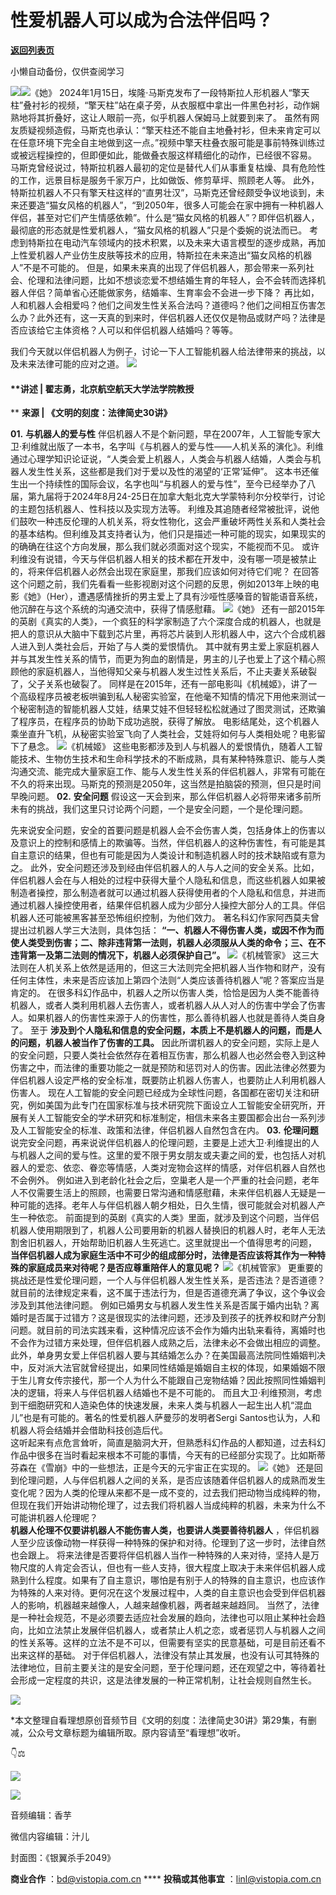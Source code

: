 # 性爱机器人可以成为合法伴侣吗？

[**返回列表页**](/gzh/看理想)

小懒自动备份，仅供查阅学习

![](https://mmbiz.qpic.cn/mmbiz_png/aP7vrTpXJxRA0ViaNRqia18YGj5LgX4VSibTFXfBlkXZakYUA8yBkEQYYmpmDmxH0IZyeY4oUcOiabiaj1PywxF6StQ/640?wx_fmt=png)![](https://mmbiz.qpic.cn/mmbiz_png/aP7vrTpXJxRyiaWN4jVMPuoQ6Zurl9ibaiaHO0kPRkG3rJ2XCd4zsE6nR8BxGP7pAqhllDm1De8UElfjIYIb0E8Iw/640?wx_fmt=png&from;=appmsg)《她》
2024年1月15日，埃隆·马斯克发布了一段特斯拉人形机器人“擎天柱”叠衬衫的视频，“擎天柱”站在桌子旁，从衣服框中拿出一件黑色衬衫，动作娴熟地将其折叠好，这让人眼前一亮，似乎机器人保姆马上就要到来了。
虽然有网友质疑视频造假，马斯克也承认：“擎天柱还不能自主地叠衬衫，但未来肯定可以在任意环境下完全自主地做到这一点。”视频中擎天柱叠衣服可能是事前特殊训练过或被远程操控的，但即便如此，能做叠衣服这样精细化的动作，已经很不容易。
马斯克曾经说过，特斯拉机器人最初的定位是替代人们从事重复枯燥、具有危险性的工作，远景目标是服务千家万户，比如做饭、修剪草坪、照顾老人等。
此外，特斯拉机器人不只有擎天柱这样的“直男壮汉”，马斯克还曾经颇受争议地谈到，未来还要造“猫女风格的机器人”，“到2050年，很多人可能会在家中拥有一种机器人伴侣，甚至对它们产生情感依赖”。什么是“猫女风格的机器人”？即伴侣机器人，最彻底的形态就是性爱机器人，“猫女风格的机器人”只是个委婉的说法而已。
考虑到特斯拉在电动汽车领域内的技术积累，以及未来大语言模型的逐步成熟，再加上性爱机器人产业仿生皮肤等技术的应用，特斯拉在未来造出“猫女风格的机器人”不是不可能的。
但是，如果未来真的出现了伴侣机器人，那会带来一系列社会、伦理和法律问题，比如不想谈恋爱不想结婚生育的年轻人，会不会转而选择机器人伴侣？简单省心还能做家务，结婚率、生育率会不会进一步下降？
再比如，人和机器人会相爱吗？他们之间发生性关系合法吗？道德吗？他们之间相互伤害怎么办？此外还有，这一天真的到来时，伴侣机器人还仅仅是物品或财产吗？法律是否应该给它主体资格？人可以和伴侣机器人结婚吗？等等。

我们今天就以伴侣机器人为例子，讨论一下人工智能机器人给法律带来的挑战，以及未来法律可能的应对之道。
![](https://mmbiz.qpic.cn/mmbiz_png/aP7vrTpXJxRA0ViaNRqia18YGj5LgX4VSibyicaNpfZMjSJFGHr85glQV0UvxPDGJ30TMHYUPnUHgbYyqpCwF83EGw/640?wx_fmt=png)  

####  **讲述 | 翟志勇，北京航空航天大学法学院教授  
** **来源 | 《文明的刻度：法律简史30讲》**

  
 **01.** **与机器人的爱与性**
伴侣机器人不是个新问题，早在2007年，人工智能专家大卫·利维就出版了一本书，名字叫《与机器人的爱与性——人机关系的演化》。利维通过心理学知识论证说，“人类会爱上机器人，人类会与机器人结婚，人类会与机器人发生性关系，这些都是我们对于爱以及性的渴望的‘正常’延伸”。
这本书还催生出一个持续性的国际会议，名字也叫“与机器人的爱与性”，至今已经举办了八届，第九届将于2024年8月24-25日在加拿大魁北克大学蒙特利尔分校举行，讨论的主题包括机器人、性科技以及实现方法等。
利维及其追随者经常被批评，说他们鼓吹一种违反伦理的人机关系，将女性物化，这会严重破坏两性关系和人类社会的基本结构。但利维及其支持者认为，他们只是描述一种可能的现实，如果现实的的确确在往这个方向发展，那么我们就必须面对这个现实，不能视而不见。
或许利维没有说错，今天与伴侣机器人相关的技术都在开发中，没有哪一项是被禁止的，将来伴侣机器人必然会出现在家庭里，那我们应该如何对待它们呢？
在回答这个问题之前，我们先看看一些影视剧对这个问题的反思，例如2013年上映的电影《她》（Her），遭遇感情挫折的男主爱上了具有沙哑性感嗓音的智能语音系统，他沉醉在与这个系统的沟通交流中，获得了情感慰藉。
![](https://mmbiz.qpic.cn/mmbiz_png/aP7vrTpXJxRyiaWN4jVMPuoQ6Zurl9ibaiaKqfR8BwgzkBYRDhiboXZMZFjDibG4N4fTJpWeibohFibQIqgE3LoROEhIg/640?wx_fmt=png&from;=appmsg)《她》
还有一部2015年的英剧《真实的人类》，一个疯狂的科学家制造了六个深度合成的机器人，也就是把人的意识从大脑中下载到芯片里，再将芯片装到人形机器人中，这六个合成机器人进入到人类社会后，开始了与人类的爱恨情仇。
其中就有男主爱上家庭机器人并与其发生性关系的情节，而更为狗血的剧情是，男主的儿子也爱上了这个精心照顾他的家庭机器人，当他得知父亲与机器人发生过性关系后，不止夫妻关系破裂了，父子关系也破裂了。
同样是在2015年，还有一部电影叫《机械姬》，讲了一个高级程序员被老板哄骗到私人秘密实验室，在他毫不知情的情况下用他来测试一个秘密制造的智能机器人艾娃，结果艾娃不但轻轻松松就通过了图灵测试，还欺骗了程序员，在程序员的协助下成功逃脱，获得了解放。
电影结尾处，这个机器人乘坐直升飞机，从秘密实验室飞向了人类社会，艾娃将如何与人类相处呢？电影留下了悬念。
![](https://mmbiz.qpic.cn/mmbiz_png/aP7vrTpXJxRyiaWN4jVMPuoQ6Zurl9ibaiaKQEFl3g6JGNEve6f9dXXzWicJcZ7JfID2ibyvtUo61hibNfmIyibsCblpw/640?wx_fmt=png&from;=appmsg)《机械姬》
这些电影都涉及到人与机器人的爱恨情仇，随着人工智能技术、生物仿生技术和生命科学技术的不断成熟，具有某种特殊意识、能与人类沟通交流、能完成大量家庭工作、能与人发生性关系的伴侣机器人，非常有可能在不久的将来出现。马斯克的预测是2050年，这当然是拍脑袋的预测，但只是时间早晚问题。
**02.** **安全问题** 假设这一天会到来，那么伴侣机器人必将带来诸多前所未有的挑战，我们这里只讨论两个问题，一个是安全问题，一个是伦理问题。

先来说安全问题，安全的首要问题是机器人会不会伤害人类，包括身体上的伤害以及意识上的控制和感情上的欺骗等。当然，伴侣机器人的这种伤害性，有可能是其自主意识的结果，但也有可能是因为人类设计和制造机器人时的技术缺陷或有意为之。
此外，安全问题还涉及到经由伴侣机器人的人与人之间的安全关系。比如，伴侣机器人会在与人相处的过程中获得大量个人隐私和信息，而这些机器人如果被制造者操控，那么制造者就可以通过机器人获得使用者的个人隐私和信息，并进而通过机器人操控使用者，结果伴侣机器人成为少部分人操控大部分人的工具。伴侣机器人还可能被黑客甚至恐怖组织控制，为他们效力。
著名科幻作家阿西莫夫曾提出过机器人学三大法则，具体包括：
**“一、机器人不得伤害人类，或因不作为而使人类受到伤害；二、除非违背第一法则，机器人必须服从人类的命令；三、在不违背第一及第二法则的情况下，机器人必须保护自己”。**
![](https://mmbiz.qpic.cn/mmbiz_jpg/aP7vrTpXJxRyiaWN4jVMPuoQ6Zurl9ibaiatFr6ibg8IvyWclQSPmBy0yiaGDk4ev13ac0W5ricUacGHQ16w0VxWQHYw/640?wx_fmt=jpeg)《机械管家》
这三大法则在人机关系上依然是适用的，但这三大法则完全把机器人当作物和财产，没有任何主体性，未来是否应该加上第四个法则“人类应该善待机器人”呢？答案应当是肯定的。
在很多科幻作品中，机器人之所以伤害人类，恰恰是因为人类不能善待机器人，或者人类利用机器人去伤害人，或者机器人从人对人的伤害中学会了伤害人。如果机器人的伤害性来源于人的伤害性，那么善待机器人也就是善待人类自身了。
至于 **涉及到个人隐私和信息的安全问题，本质上不是机器人的问题，而是人的问题，机器人被当作了伤害的工具。**
因此所谓机器人的安全问题，实际上是人的安全问题，只要人类社会依然存在着相互伤害，那么机器人也必然会卷入到这种伤害之中，而法律的重要功能之一就是预防和惩罚对人的伤害。因此法律必然要为伴侣机器人设定严格的安全标准，既要防止机器人伤害人，也要防止人利用机器人伤害人。
现在人工智能的安全问题已经成为全球性问题，各国都在密切关注和研究，例如美国为此专门在国家标准与技术研究院下面设立人工智能安全研究所，开展有关人工智能安全的学术研究和标准制定，相信未来各主要国都会出台一系列涉及人工智能安全的标准、政策和法律，伴侣机器人自然包含在内。
**03.** **伦理问题**
说完安全问题，再来说说伴侣机器人的伦理问题，主要是上述大卫·利维提出的人与机器人之间的爱与性。这里的爱不限于男女朋友或夫妻之间的爱，也包括人对机器人的爱恋、依恋、眷恋等情感，人类对宠物会这样的情感，对伴侣机器人自然也不会例外。
例如进入到老龄化社会之后，空巢老人是一个严重的社会问题，老年人不仅需要生活上的照顾，也需要日常沟通和情感慰藉，未来伴侣机器人无疑是一种可能的选择。老年人与伴侣机器人朝夕相处，日久生情，很可能就会对机器人产生一种依恋。
前面提到的英剧《真实的人类》里面，就涉及到这个问题，当伴侣机器人使用期限到了，机器人公司要用新的机器人替换旧的机器人时，老年人无法割舍旧机器人，开始帮助旧机器人生死逃亡。这里就提出一个值得思考的问题，
**当伴侣机器人成为家庭生活中不可少的组成部分时，法律是否应该将其作为一种特殊的家庭成员来对待呢？是否应尊重陪伴人的意见呢？**
![](https://mmbiz.qpic.cn/mmbiz_jpg/aP7vrTpXJxRyiaWN4jVMPuoQ6Zurl9ibaiarQZIjpNUZUZ0vUX2TeA15anYSxTtKkAicj96GbvkJaH5lahiauRJoSyA/640?wx_fmt=jpeg)《机械管家》
更重要的挑战还是性爱伦理问题，一个人与伴侣机器人发生性关系，是否违法？是否道德？就目前的法律规定来看，这不属于违法行为，但是否道德充满了争议，这个争议会涉及到其他法律问题。
例如已婚男女与机器人发生性关系是否属于婚内出轨？离婚时是否属于过错方？这是很现实的法律问题，还涉及到孩子的抚养权和财产分割问题。就目前的司法实践来看，这种情况应该不会作为婚内出轨来看待，离婚时也不会作为过错方来处理，但伴侣机器人成熟之后，法律未必不会做出相应的调整。
此外，单身男女爱上伴侣机器人要与其结婚怎么办？在美国最高法院同性婚姻判决中，反对派大法官就曾经提出，如果同性结婚是婚姻自主权的体现，如果婚姻不限于生儿育女传宗接代，那一个人为什么不能跟自己宠物结婚？因此按照同性婚姻判决的逻辑，将来人与伴侣机器人结婚也不是不可能的。
而且大卫·利维预测，考虑到干细胞研究和人造染色体的快速发展，未来人类与机器人一起生出人机“混血儿”也是有可能的。著名的性爱机器人萨曼莎的发明者Sergi
Santos也认为，人和机器人将会结婚并会借助科技创造后代。  
这听起来有点危言耸听，简直是脑洞大开，但熟悉科幻作品的人都知道，过去科幻作品中很多在当时看起来根本不可能的事情，今天有的已经部分实现了。比如斯蒂芬森在《雪崩》中的一些想法，正是今天的元宇宙正在实现的。
![](https://mmbiz.qpic.cn/mmbiz_png/aP7vrTpXJxRyiaWN4jVMPuoQ6Zurl9ibaiaZcKlSsNoVLfhKE3aoK3Sg9xtHanNPyHQWwMoyMsy6AniaPDJRVuiaic6A/640?wx_fmt=png&from;=appmsg)《她》
还是回到伦理问题，人与伴侣机器人之间的关系，是否应该随着伴侣机器人的成熟而发生变化呢？因为人类的伦理从来都不是一成不变的，过去我们把动物当成纯粹的物，但现在我们开始讲动物伦理了，过去我们将机器人当成纯粹的机器，未来为什么不可能讲机器人伦理呢？  
 **机器人伦理不仅要讲机器人不能伤害人类，也要讲人类要善待机器人**
，伴侣机器人至少应该像动物一样获得一种特殊的保护和对待。伦理到了这一步时，法律自然也会跟上。
将来法律是否要将伴侣机器人当作一种特殊的人来对待，坚持人是万物尺度的人肯定会否认，但也有一些人支持，很大程度上取决于未来伴侣机器人成熟到什么程度。如果有了自主意识，哪怕是有别于人的特殊的自主意识，也应该作为特殊的人来对待。更何况在这个发展过程中，人类的自主意识也会受到伴侣机器人的影响，机器越来越像人，人越来越像机器，两者越来越趋同。
当然了，法律是一种社会规范，不是必须要去适应社会发展的趋向，法律也可以阻止某种社会趋向，比如立法禁止发展伴侣机器人，或者禁止人机之恋，或者惩罚人与机器人之间的性关系等。这样的立法不是不可以，但需要有坚实的民意基础，可是目前还看不出来这样的基础。
对于伴侣机器人，法律没有禁止其发展，也没有认可其特殊的法律地位，目前主要关注的是安全问题，至于伦理问题，还在观望之中，等待着社会形成一定程度的共识，这是法律发展的一种正常机制，让社会规则自然生长。

  

![](https://mmbiz.qpic.cn/mmbiz_png/aP7vrTpXJxRA0ViaNRqia18YGj5LgX4VSibCtkY28xLiaOEanibJrx7E0bWiaH8tRc0WkaCZ35VoiabPsr0urCBdAzT9Q/640?wx_fmt=other&tp;=webp&wxfrom;=5&wx;_lazy=1&wx;_co=1)

*本文整理自看理想原创音频节目《文明的刻度：法律简史30讲》第29集，有删减，公众号文章标题为编辑所取。原内容请至“看理想”收听。  

  

👇⚖️  

  

![](https://mmbiz.qpic.cn/mmbiz_jpg/aP7vrTpXJxRAgWQwysbHRzlpZw0J1trMALvxz43zJiahia0tQALu9JFlicCAicicUE4n8XQBc6jMyYGGo8a5aJxyHPw/640?wx_fmt=other&from;=appmsg&tp;=webp&wxfrom;=5&wx;_lazy=1&wx;_co=1)

  

![](https://mmbiz.qpic.cn/mmbiz_png/aP7vrTpXJxRA0ViaNRqia18YGj5LgX4VSibyicaNpfZMjSJFGHr85glQV0UvxPDGJ30TMHYUPnUHgbYyqpCwF83EGw/640?wx_fmt=other&tp;=webp&wxfrom;=5&wx;_lazy=1&wx;_co=1)

  

音频编辑：香芋

微信内容编辑：汁儿

封面图：《银翼杀手2049》

 **商业合作** ：bd@vistopia.com.cn **** **投稿或其他事宜** ：linl@vistopia.com.cn

